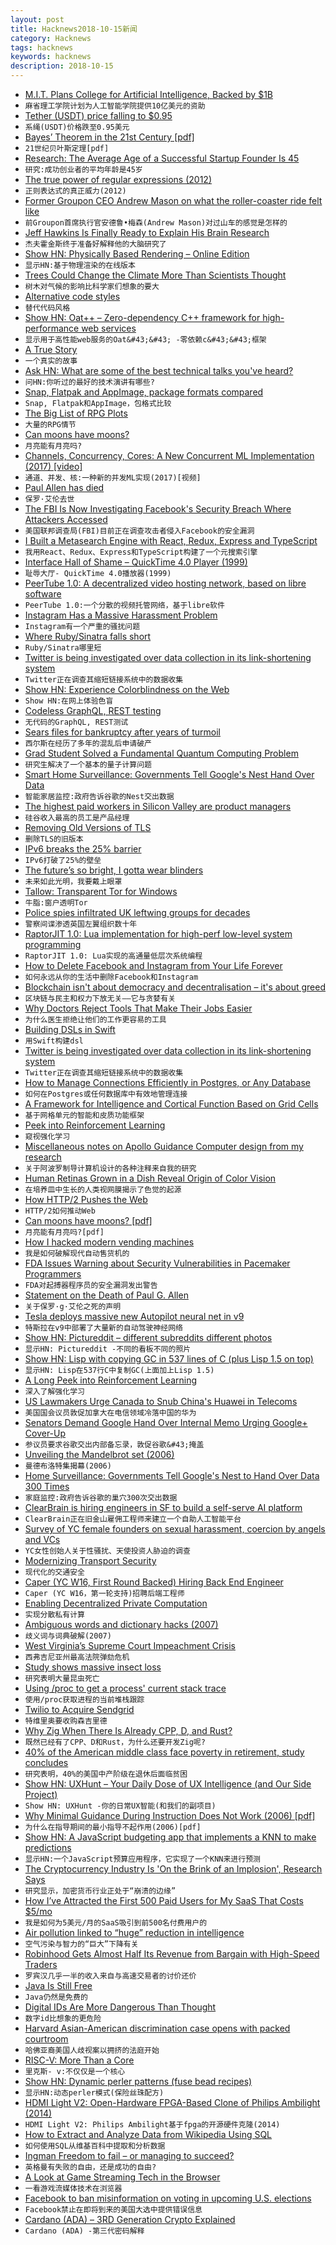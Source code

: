 ```yaml
---
layout: post
title: Hacknews2018-10-15新闻
category: Hacknews
tags: hacknews
keywords: hacknews
description: 2018-10-15
---
```




- [M.I.T. Plans College for Artificial Intelligence, Backed by $1B](https://www.nytimes.com/2018/10/15/technology/mit-college-artificial-intelligence.html)
- `麻省理工学院计划为人工智能学院提供10亿美元的资助`
- [Tether (USDT) price falling to $0.95](https://coinmarketcap.com/currencies/tether/#charts)
- `系绳(USDT)价格跌至0.95美元`
- [Bayes’ Theorem in the 21st Century [pdf]](http://web.ipac.caltech.edu/staff/fmasci/home/astro_refs/Science-2013-Efron.pdf)
- `21世纪贝叶斯定理[pdf]`
- [Research: The Average Age of a Successful Startup Founder Is 45](https://hbr.org/2018/07/research-the-average-age-of-a-successful-startup-founder-is-45)
- `研究:成功创业者的平均年龄是45岁`
- [The true power of regular expressions (2012)](https://nikic.github.io/2012/06/15/The-true-power-of-regular-expressions.html)
- `正则表达式的真正威力(2012)`
- [Former Groupon CEO Andrew Mason on what the roller-coaster ride felt like](http://nymag.com/intelligencer/2018/10/andrew-mason-on-groupon.html)
- `前Groupon首席执行官安德鲁•梅森(Andrew Mason)对过山车的感觉是怎样的`
- [Jeff Hawkins Is Finally Ready to Explain His Brain Research](https://www.nytimes.com/2018/10/14/technology/jeff-hawkins-brain-research.html)
- `杰夫霍金斯终于准备好解释他的大脑研究了`
- [Show HN: Physically Based Rendering – Online Edition](http://www.pbr-book.org/)
- `显示HN:基于物理渲染的在线版本`
- [Trees Could Change the Climate More Than Scientists Thought](https://www.theatlantic.com/science/archive/2018/10/how-forests-affect-climate-change/572770/?single_page=true)
- `树木对气候的影响比科学家们想象的要大`
- [Alternative code styles](https://swalladge.id.au/archives/2018/10/15/alternative-code-styles/)
- `替代代码风格`
- [Show HN: Oat&#43;&#43; – Zero-dependency C&#43;&#43; framework for high-performance web services](https://github.com/oatpp/oatpp)
- `显示用于高性能web服务的Oat&#43;&#43; -零依赖c&#43;&#43;框架`
- [A True Story](https://en.wikipedia.org/wiki/A_True_Story)
- `一个真实的故事`
- [Ask HN: What are some of the best technical talks you&#39;ve heard?](item?id=18217762)
- `问HN:你听过的最好的技术演讲有哪些?`
- [Snap, Flatpak and AppImage, package formats compared](https://verummeum.com/blog/2018/10/14/portable-package-formats/)
- `Snap, Flatpak和AppImage，包格式比较`
- [The Big List of RPG Plots](https://rolltop-indigo.blogspot.com/2018/10/the-big-list-of-rpg-plots.html)
- `大量的RPG情节`
- [Can moons have moons?](https://arxiv.org/abs/1810.03304)
- `月亮能有月亮吗?`
- [Channels, Concurrency, Cores: A New Concurrent ML Implementation (2017) [video]](https://www.youtube.com/watch?v=7IcI6sl5oBc)
- `通道、并发、核:一种新的并发ML实现(2017)[视频]`
- [Paul Allen has died](https://www.cnbc.com/2018/10/15/microsoft-co-founder-paul-allen-dies-of-cancer-at-age-65.html)
- `保罗·艾伦去世`
- [The FBI Is Now Investigating Facebook&#39;s Security Breach Where Attackers Accessed](https://www.washingtonpost.com/technology/2018/10/12/facebook-says-fewer-users-were-affected-by-data-breach-more-information-was-taken)
- `美国联邦调查局(FBI)目前正在调查攻击者侵入Facebook的安全漏洞`
- [I Built a Metasearch Engine with React, Redux, Express and TypeScript](https://github.com/JoshuaScript/spresso-search)
- `我用React、Redux、Express和TypeScript构建了一个元搜索引擎`
- [Interface Hall of Shame – QuickTime 4.0 Player (1999)](http://hallofshame.gp.co.at/index.php?file=qtime.htm&amp;mode=original)
- `耻辱大厅- QuickTime 4.0播放器(1999)`
- [PeerTube 1.0: A decentralized video hosting network, based on libre software](https://joinpeertube.org/en/?)
- `PeerTube 1.0:一个分散的视频托管网络，基于libre软件`
- [Instagram Has a Massive Harassment Problem](https://www.theatlantic.com/technology/archive/2018/10/instagram-has-massive-harassment-problem/572890/?single_page=true)
- `Instagram有一个严重的骚扰问题`
- [Where Ruby/Sinatra falls short](https://www.pc-kombo.com/blog/68/Where%20Ruby/Sinatra%20falls%20short)
- `Ruby/Sinatra哪里短`
- [Twitter is being investigated over data collection in its link-shortening system](http://fortune.com/2018/10/12/twitter-gdpr-investigation-tco-tracking/)
- `Twitter正在调查其缩短链接系统中的数据收集`
- [Show HN: Experience Colorblindness on the Web](https://github.com/oftheheadland/Colorblindly)
- `Show HN:在网上体验色盲`
- [Codeless GraphQL, REST testing](https://github.com/kiranz/just-api?srci=hnbqv)
- `无代码的GraphQL, REST测试`
- [Sears files for bankruptcy after years of turmoil](https://www.washingtonpost.com/business/2018/10/15/sears-nears-bankruptcy-after-years-turmoil/)
- `西尔斯在经历了多年的混乱后申请破产`
- [Grad Student Solved a Fundamental Quantum Computing Problem](https://www.wired.com/story/a-grad-student-solved-a-fundamental-quantum-computing-problem/)
- `研究生解决了一个基本的量子计算问题`
- [Smart Home Surveillance: Governments Tell Google&#39;s Nest Hand Over Data](https://www.forbes.com/sites/thomasbrewster/2018/10/13/smart-home-surveillance-governments-tell-googles-nest-to-hand-over-data-300-times/)
- `智能家居监控:政府告诉谷歌的Nest交出数据`
- [The highest paid workers in Silicon Valley are product managers](https://qz.com/766658/the-highest-paid-workers-in-silicon-valley-are-not-software-engineers/)
- `硅谷收入最高的员工是产品经理`
- [Removing Old Versions of TLS](https://blog.mozilla.org/security/2018/10/15/removing-old-versions-of-tls/)
- `删除TLS的旧版本`
- [IPv6 breaks the 25% barrier](https://www.google.com/intl/en/ipv6/statistics.html?25%)
- `IPv6打破了25%的壁垒`
- [The future’s so bright, I gotta wear blinders](http://www.roughtype.com/?p=8557)
- `未来如此光明，我要戴上眼罩`
- [Tallow: Transparent Tor for Windows](https://www.reqrypt.org/tallow.html)
- `牛脂:窗户透明Tor`
- [Police spies infiltrated UK leftwing groups for decades](https://www.theguardian.com/uk-news/2018/oct/15/undercover-police-spies-infiltrated-uk-leftwing-groups-for-decades)
- `警察间谍渗透英国左翼组织数十年`
- [RaptorJIT 1.0: Lua implementation for high-perf low-level system programming](https://github.com/raptorjit/raptorjit/releases/tag/v1.0.0)
- `RaptorJIT 1.0: Lua实现的高通量低层次系统编程`
- [How to Delete Facebook and Instagram from Your Life Forever](https://www.nytimes.com/2018/10/10/technology/personaltech/how-to-delete-facebook-instagram-account.html)
- `如何永远从你的生活中删除Facebook和Instagram`
- [Blockchain isn&#39;t about democracy and decentralisation – it&#39;s about greed](https://www.theguardian.com/technology/2018/oct/15/blockchain-democracy-decentralisation-bitcoin-price-cryptocurrencies)
- `区块链与民主和权力下放无关——它与贪婪有关`
- [Why Doctors Reject Tools That Make Their Jobs Easier](https://blogs.scientificamerican.com/observations/why-doctors-reject-tools-that-make-their-jobs-easier/)
- `为什么医生拒绝让他们的工作更容易的工具`
- [Building DSLs in Swift](https://www.swiftbysundell.com/posts/building-dsls-in-swift)
- `用Swift构建dsl`
- [Twitter is being investigated over data collection in its link-shortening system](https://theblogroom.com/twitter-being-investigated-collection-data-link-shortening-system/)
- `Twitter正在调查其缩短链接系统中的数据收集`
- [How to Manage Connections Efficiently in Postgres, or Any Database](https://brandur.org/postgres-connections)
- `如何在Postgres或任何数据库中有效地管理连接`
- [A Framework for Intelligence and Cortical Function Based on Grid Cells](https://www.biorxiv.org/content/early/2018/10/13/442418)
- `基于网格单元的智能和皮质功能框架`
- [Peek into Reinforcement Learning](https://lilianweng.github.io/lil-log/2018/02/19/a-long-peek-into-reinforcement-learning.html#sarsa-on-policy-td-control)
- `窥视强化学习`
- [Miscellaneous notes on Apollo Guidance Computer design from my research](https://rescue1130.blogspot.com/2018/10/miscellaneous-notes-on-agc-design-from.html)
- `关于阿波罗制导计算机设计的各种注释来自我的研究`
- [Human Retinas Grown in a Dish Reveal Origin of Color Vision](https://www.npr.org/sections/health-shots/2018/10/11/656560767/human-retinas-grown-in-a-dish-reveal-origin-of-color-vision)
- `在培养皿中生长的人类视网膜揭示了色觉的起源`
- [How HTTP/2 Pushes the Web](https://push.netray.io/)
- `HTTP/2如何推动Web`
- [Can moons have moons? [pdf]](https://arxiv.org/pdf/1810.03304.pdf)
- `月亮能有月亮吗?[pdf]`
- [How I hacked modern vending machines](https://hackernoon.com/how-i-hacked-modern-vending-machines-43f4ae8decec)
- `我是如何破解现代自动售货机的`
- [FDA Issues Warning about Security Vulnerabilities in Pacemaker Programmers](https://news.softpedia.com/news/fda-issues-warning-about-security-vulnerabilities-in-pacemaker-programmers-523230.shtml)
- `FDA对起搏器程序员的安全漏洞发出警告`
- [Statement on the Death of Paul G. Allen](http://www.vulcan.com/News/Articles/2018/Statement-on-Paul-G-Allen)
- `关于保罗·g·艾伦之死的声明`
- [Tesla deploys massive new Autopilot neural net in v9](https://electrek.co/2018/10/15/tesla-new-autopilot-neural-net-v9/)
- `特斯拉在v9中部署了大量新的自动驾驶神经网络`
- [Show HN: Pictureddit – different subreddits different photos](https://pictureddit.com/)
- `显示HN: Pictureddit -不同的看板不同的照片`
- [Show HN: Lisp with copying GC in 537 lines of C (plus Lisp 1.5 on top)](https://github.com/krig/LISP)
- `显示HN: Lisp在537行C中复制GC(上面加上Lisp 1.5)`
- [A Long Peek into Reinforcement Learning](https://lilianweng.github.io/lil-log/2018/02/19/a-long-peek-into-reinforcement-learning.html)
- `深入了解强化学习`
- [US Lawmakers Urge Canada to Snub China&#39;s Huawei in Telecoms](https://www.reuters.com/article/us-usa-huawei-tech-canada/u-s-lawmakers-urge-canada-to-snub-chinas-huawei-in-telecoms-idUSKCN1MM2FO)
- `美国国会议员敦促加拿大在电信领域冷落中国的华为`
- [Senators Demand Google Hand Over Internal Memo Urging Google&#43; Cover-Up](https://www.zdnet.com/article/senators-demand-google-hand-over-internal-memo-urging-google-cover-up/)
- `参议员要求谷歌交出内部备忘录，敦促谷歌&#43;掩盖`
- [Unveiling the Mandelbrot set (2006)](https://plus.maths.org/content/unveiling-mandelbrot-set)
- `曼德布洛特集揭幕(2006)`
- [Home Surveillance: Governments Tell Google&#39;s Nest to Hand Over Data 300 Times](https://www.forbes.com/sites/thomasbrewster/2018/10/13/smart-home-surveillance-governments-tell-googles-nest-to-hand-over-data-300-times/amp/)
- `家庭监控:政府告诉谷歌的巢穴300次交出数据`
- [ClearBrain is hiring engineers in SF to build a self-serve AI platform](https://www.keyvalues.com/clearbrain)
- `ClearBrain正在旧金山雇佣工程师来建立一个自助人工智能平台`
- [Survey of YC female founders on sexual harassment, coercion by angels and VCs](https://blog.ycombinator.com/survey-of-yc-female-founders-on-sexual-harassment-and-coercion-by-angel-and-vc-investors/)
- `YC女性创始人关于性骚扰、天使投资人胁迫的调查`
- [Modernizing Transport Security](https://security.googleblog.com/2018/10/modernizing-transport-security.html)
- `现代化的交通安全`
- [Caper (YC W16, First Round Backed) Hiring Back End Engineer](https://www.caperlab.com/backend-engineer)
- `Caper (YC W16，第一轮支持)招聘后端工程师`
- [Enabling Decentralized Private Computation](https://eprint.iacr.org/2018/962)
- `实现分散私有计算`
- [Ambiguous words and dictionary hacks (2007)](https://blog.plover.com/lang/ambiguous.html)
- `歧义词与词典破解(2007)`
- [West Virginia’s Supreme Court Impeachment Crisis](https://slate.com/news-and-politics/2018/10/west-virginia-supreme-court-impeachment-constitutional-crisis.html)
- `西弗吉尼亚州最高法院弹劾危机`
- [Study shows massive insect loss](https://www.washingtonpost.com/science/2018/10/15/hyperalarming-study-shows-massive-insect-loss/?noredirect=on&amp;utm_term=.6e364be6ddca)
- `研究表明大量昆虫死亡`
- [Using /proc to get a process&#39; current stack trace](https://ops.tips/blog/using-procfs-to-get-process-stack-trace/)
- `使用/proc获取进程的当前堆栈跟踪`
- [Twilio to Acquire Sendgrid](https://www.twilio.com/press/releases/release_twilio_acquires_sendgrid)
- `特维里奥要收购森吉里德`
- [Why Zig When There Is Already CPP, D, and Rust?](https://github.com/ziglang/zig/wiki/Why-Zig-When-There-is-Already-CPP,-D,-and-Rust%3F)
- `既然已经有了CPP、D和Rust，为什么还要开发Zig呢?`
- [40% of the American middle class face poverty in retirement, study concludes](https://www.cnbc.com/2018/10/12/40percent-of-american-middle-class-face-poverty-in-retirement-study-says.html)
- `研究表明，40%的美国中产阶级在退休后面临贫困`
- [Show HN: UXHunt – Your Daily Dose of UX Intelligence (and Our Side Project)](https://www.uxhunt.com)
- `Show HN: UXHunt -你的日常UX智能(和我们的副项目)`
- [Why Minimal Guidance During Instruction Does Not Work (2006) [pdf]](http://www.cogtech.usc.edu/publications/kirschner_Sweller_Clark.pdf)
- `为什么在指导期间的最小指导不起作用(2006)[pdf]`
- [Show HN: A JavaScript budgeting app that implements a KNN to make predictions](https://github.com/victorqribeiro/budget)
- `显示HN:一个JavaScript预算应用程序，它实现了一个KNN来进行预测`
- [The Cryptocurrency Industry Is &#39;On the Brink of an Implosion&#39;, Research Says](https://www.bloomberg.com/news/articles/2018-10-09/bitcoin-on-the-brink-of-an-implosion-researcher-juniper-says)
- `研究显示，加密货币行业正处于“崩溃的边缘”`
- [How I’ve Attracted the First 500 Paid Users for My SaaS That Costs $5/mo](https://blog.inkdrop.info/how-ive-attracted-the-first-500-paid-users-for-my-saas-that-costs-5-mo-7a5b94b8e820)
- `我是如何为5美元/月的SaaS吸引到前500名付费用户的`
- [Air pollution linked to “huge” reduction in intelligence](https://www.unenvironment.org/news-and-stories/story/air-pollution-linked-huge-reduction-intelligence)
- `空气污染与智力的“巨大”下降有关`
- [Robinhood Gets Almost Half Its Revenue from Bargain with High-Speed Traders](https://www.bloomberg.com/news/articles/2018-10-15/robinhood-gets-almost-half-its-revenue-in-controversial-bargain-with-high-speed-traders?srnd=premium)
- `罗宾汉几乎一半的收入来自与高速交易者的讨价还价`
- [Java Is Still Free](https://docs.google.com/document/d/1nFGazvrCvHMZJgFstlbzoHjpAVwv5DEdnaBr_5pKuHo)
- `Java仍然是免费的`
- [Digital IDs Are More Dangerous Than Thought](https://www.wired.com/story/digital-ids-are-more-dangerous-than-you-think/)
- `数字id比想象的更危险`
- [Harvard Asian-American discrimination case opens with packed courtroom](https://www.nbcnews.com/news/asian-america/harvard-asian-american-discrimination-case-opens-packed-courtroom-n920376)
- `哈佛亚裔美国人歧视案以拥挤的法庭开始`
- [RISC-V: More Than a Core](https://semiengineering.com/risc-v-more-than-a-core/)
- `里克斯- v:不仅仅是一个核心`
- [Show HN: Dynamic perler patterns (fuse bead recipes)](http://beadi.fr/?p=621)
- `显示HN:动态perler模式(保险丝珠配方)`
- [HDMI Light V2: Open-Hardware FPGA-Based Clone of Philips Ambilight (2014)](http://hacks.esar.org.uk/hdmi-light-v2/)
- `HDMI Light V2: Philips Ambilight基于fpga的开源硬件克隆(2014)`
- [How to Extract and Analyze Data from Wikipedia Using SQL](https://www.mixnode.com/tutorials/how-to-extract-and-analyze-data-from-wikipedia)
- `如何使用SQL从维基百科中提取和分析数据`
- [Ingman Freedom to fail – or managing to succeed?](https://international.brandeins.de/ingman-freedom-to-fail-or-managing-to-succeed)
- `英格曼有失败的自由，还是成功的自由?`
- [A Look at Game Streaming Tech in the Browser](https://blog.parsecgaming.com/game-streaming-tech-in-the-browser-with-parsec-5b70d0f359bc)
- `一看游戏流媒体技术在浏览器`
- [Facebook to ban misinformation on voting in upcoming U.S. elections](https://www.reuters.com/article/us-facebook-election-exclusive/exclusive-facebook-to-ban-misinformation-on-voting-in-upcoming-u-s-elections-idUSKCN1MP2G9)
- `Facebook禁止在即将到来的美国大选中提供错误信息`
- [Cardano (ADA) – 3RD Generation Crypto Explained](https://achainofblocks.com/2018/09/15/basics-of-cardano-ada-simply-explained/)
- `Cardano (ADA) -第三代密码解释`

